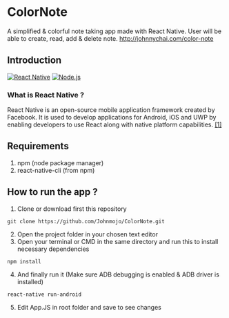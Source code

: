 # ColorNote
 A simplified & colorful note taking app made with React Native. User will be able to create, read, add & delete note.
 http://johnnychai.com/color-note
 
 ## Introduction
[![React Native](https://img.shields.io/badge/React%20Native-0.63.3-blue.svg?style=rounded-square)](https://facebook.github.io/react-native/)
[![Node.js](https://img.shields.io/badge/Node.js-v.12.8.3-green.svg?style=rounded-square)](https://nodejs.org/)

### What is React Native ?
React Native is an open-source mobile application framework created by Facebook. It is used to develop applications for Android, iOS and UWP by enabling developers to use React along with native platform capabilities. [[1]](https://en.wikipedia.org/wiki/React_Native)

## Requirements
1. npm (node package manager)
2. react-native-cli (from npm)

## How to run the app ?
1. Clone or download first this repository 
```
git clone https://github.com/Johnmojo/ColorNote.git
```
2. Open the project folder in your chosen text editor
3. Open your terminal or CMD in the same directory and run this to install necessary dependencies
```
npm install
```
4. And finally run it (Make sure ADB debugging is enabled & ADB driver is installed)
```
react-native run-android
```
5. Edit App.JS in root folder and save to see changes
